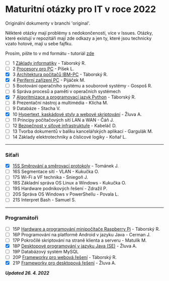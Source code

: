 # Maturitní otázky pro IT v roce 2022

Originální dokumenty v branchi 'original'.

Některé otázky mají problémy s nedokončeností, více v Issues. Otázky, které existují v repozitáři mají zde odkazy a jen 
ty, které jsou technicky vzato hotové, mají u sebe fajfku.

Prosím, pište to v md formátu - tutoriál [zde](https://www.youtube.com/watch?v=2JE66WFpaII)

- [ ] 1 [Základy informatiky](Společné/1%20Základy%20Informatiky.md) - Táborský R.
- [ ] 2 [Procesory pro PC](Společné/2%20Procesory%20pro%20PC.md) - Píšek L.
- [x] 3 [Architektura počítačů IBM-PC](Společné/3%20Architektura%20IBM%20PC.md) - Táborský R.
- [x] 4 [Periferní zařízení PC](Společné/4%20Standartní%20periferní%20zařízeními.md) - Pijáček M.
- [ ] 5 Bootování operačního systému a souborové systémy - Gospoš R.
- [ ] 6 Správa procesů a paměti v operačních systémech
- [x] 7 [Algoritmizace a programovací jazyk Python](Společné/7%20Algoritmizace.md) - Táborský R.
- [ ] 8 Prezentační nástroj a multimédia - Klícha M.
- [ ] 9 Databáze - Stacha V.
- [x] 10 [Hypertext, kaskádové styly a webové skriptování](Společné/10%20Hypertext,%20kaskádové%20styly%20a%20webové%20skriptování.md) - Žluva A.
- [ ] 11 Principy počítačových sítí LAN a WAN - Čáň J.
- [ ] 12 [Bezpečnost v síťové infrastruktuře](Společné/12%20Bezpečnost%20v%20síťové%20infrastruktuře.md) - Kabeláč D.
- [ ] 13 Tvorba dokumentů v balíku kancelářských aplikací - Gargulák M.
- [ ] 14 Základy elektrotechniky a číslicové logiky - Koňař L.
---
### Síťaři
- [x] [15S Směrování a směrovací protokoly](Síťaři/15S%20Směrování%20a%20směrovací%20protokoly.md) - Tománek J.
- [ ] 16S Segmentace sítí - VLAN - Kukučka O.
- [ ] 17S Wi-Fi a VF technika - Sniegoň J.
- [ ] 18S Základní správa OS Linux a Windows - Kukučka O.
- [ ] 19S Hardware podnikových řešení - Zdražil P.
- [ ] 20S Správa OS Windows v PowerShellu - Povala L.
- [ ] 21S Interpret Bash - Samuel S.
---
### Programátoři
- [ ] 15P [Hardware a programování minipočítače Raspberry Pi](Programátoři/15P%20Hardware%20a%20programování%20minipočítače%20Raspberry%20Pi.md) - Táborský R.
- [ ] 16P Programování na platformě Android v jazyku Java - Cerman J.
- [ ] 17P Pokročilé skriptování na straně klienta a serveru - Matulík M.
- [x] 18P [Desktopové programování v jazyku Java (SE)](Programátoři/18P%20Desktopové%20programování%20v%20jazyku%20Java%20(SE).md) - Žluva A.
- [ ] 19P Databázový systém MySQL
- [ ] 20P [Frameworky pro webová řešení](Programátoři/20P%20Frameworky%20pro%20webová%20řešení.md) - Táborský R.
- [x] 21P [Frameworky pro desktopová řešení](Programátoři/21P%20Frameworky%20pro%20desktopová%20řešení.md) - Žluva A.

***Updated 26. 4. 2022***
